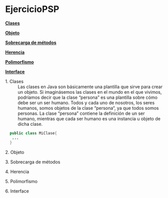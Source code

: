 # EjercicioPSP

<a href=#Clases>**Clases**</a>  

**<a href=#Objeto>Objeto</a>**  

**<a href=#Sobrecarga>Sobrecarga de métodos</a>**  

**<a href=#Herencia>Herencia</a>**  

**<a href=#Polimorfismo>Polimorfismo</a>**  

**<a href=#Interface>Interface</a>**  


<dl>
  <a name=Clases><dt>1. Clases</dt></a>
  <dd>Las clases en Java son básicamente una plantilla que sirve para crear un objeto. Si imaginásemos las clases en el mundo en el que vivimos, podríamos decir que la clase “persona” es una plantilla sobre cómo debe ser un ser humano. Todos y cada uno de nosotros, los seres humanos, somos objetos de la clase “persona“, ya que todos somos personas. La clase “persona” contiene la definición de un ser humano, mientras que cada ser humano es una instancia u objeto de dicha clase.</dd>
</dl>

```java
  public class MiClase{
   ...
  }
```

<dl>
  <a name=Objeto><dt>2. Objeto</dt></a>
  <dd></dd>
</dl>



<dl>
  <a name=Sobrecarga><dt>3. Sobrecarga de métodos</dt></a>
  <dd></dd>
</dl>



<dl>
  <a name=Herencia><dt>4. Herencia</dt></a>
  <dd></dd>
</dl>



<dl>
  <a name=Plimorfismo><dt>5. Polimorfismo</dt></a>
  <dd></dd>
</dl>



<dl>
  <a name=Inerface><dt>6. Interface</dt></a>
  <dd></dd>
</dl>  
